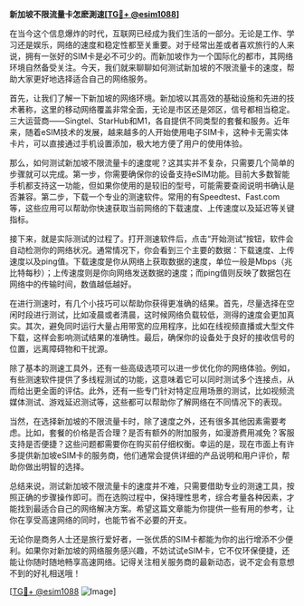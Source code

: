 **新加坡不限流量卡怎麽測速[[TG💪+ @esim1088](https://t.me/s/esim1088)]**

在当今这个信息爆炸的时代，互联网已经成为我们生活的一部分。无论是工作、学习还是娱乐，网络的速度和稳定性都至关重要。对于经常出差或者喜欢旅行的人来说，拥有一张好的SIM卡是必不可少的。而新加坡作为一个国际化的都市，其网络环境自然备受关注。今天，我们就来聊聊如何测试新加坡的不限流量卡的速度，帮助大家更好地选择适合自己的网络服务。

首先，让我们了解一下新加坡的网络环境。新加坡以其高效的基础设施和先进的技术著称，这里的移动网络覆盖非常全面，无论是市区还是郊区，信号都相当稳定。三大运营商——Singtel、StarHub和M1，各自提供不同类型的套餐和服务。近年来，随着eSIM技术的发展，越来越多的人开始使用电子SIM卡，这种卡无需实体卡片，可以直接通过手机设置添加，极大地方便了用户的使用体验。

那么，如何测试新加坡不限流量卡的速度呢？这其实并不复杂，只需要几个简单的步骤就可以完成。第一步，你需要确保你的设备支持eSIM功能。目前大多数智能手机都支持这一功能，但如果你使用的是较旧的型号，可能需要查阅说明书确认是否兼容。第二步，下载一个专业的测速软件。常用的有Speedtest、Fast.com等，这些应用可以帮助你快速获取当前网络的下载速度、上传速度以及延迟等关键指标。

接下来，就是实际测试的过程了。打开测速软件后，点击“开始测试”按钮，软件会自动检测你的网络状况。通常情况下，你会看到三个主要的数据：下载速度、上传速度以及ping值。下载速度是你从网络上获取数据的速度，单位一般是Mbps（兆比特每秒）；上传速度则是你向网络发送数据的速度；而ping值则反映了数据包在网络中的传输时间，数值越低越好。

在进行测速时，有几个小技巧可以帮助你获得更准确的结果。首先，尽量选择在空闲时段进行测试，比如凌晨或者清晨，这时候网络负载较低，测得的速度会更加真实。其次，避免同时运行大量占用带宽的应用程序，比如在线视频直播或大型文件下载，这样会影响测试结果的准确性。最后，确保你的设备处于良好的接收信号的位置，远离障碍物和干扰源。

除了基本的测速工具外，还有一些高级选项可以进一步优化你的网络体验。例如，有些测速软件提供了多线程测试的功能，这意味着它可以同时测试多个连接点，从而给出更全面的评估。此外，还有一些专门针对特定应用场景的测试，比如视频流媒体测试、游戏延迟测试等，这些都可以帮助你了解网络在不同情况下的表现。

当然，在选择新加坡的不限流量卡时，除了速度之外，还有很多其他因素需要考虑。比如，套餐的价格是否合理？是否有额外的附加服务，如漫游费用减免？客服支持是否便捷？这些问题都需要你在购买前仔细权衡。幸运的是，现在市面上有许多提供新加坡eSIM卡的服务商，他们通常会提供详细的产品说明和用户评价，帮助你做出明智的选择。

总结来说，测试新加坡不限流量卡的速度并不难，只需要借助专业的测速工具，按照正确的步骤操作即可。而在选购过程中，保持理性思考，综合考量各种因素，才能找到最适合自己的网络解决方案。希望这篇文章能为你提供一些有用的参考，让你在享受高速网络的同时，也能节省不必要的开支。

无论你是商务人士还是旅行爱好者，一张优质的SIM卡都能为你的出行增添不少便利。如果你对新加坡的网络服务感兴趣，不妨试试eSIM卡，它不仅环保便捷，还能让你随时随地畅享高速网络。记得关注相关服务商的最新动态，说不定会有意想不到的好礼相送哦！

[[TG💪+ @esim1088](https://t.me/s/esim1088) ![Image](https://i.postimg.cc/4NQfJmqS/Snipaste-2025-05-13-00-14-12.png)]